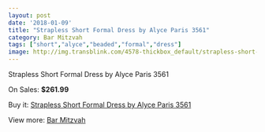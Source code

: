 ```yaml
---
layout: post
date: '2018-01-09'
title: "Strapless Short Formal Dress by Alyce Paris 3561"
category: Bar Mitzvah
tags: ["short","alyce","beaded","formal","dress"]
image: http://img.transblink.com/4578-thickbox_default/strapless-short-formal-dress-by-alyce-paris-3561.jpg
---
```

Strapless Short Formal Dress by Alyce Paris 3561

On Sales: **$261.99**
<a href="https://www.transblink.com/en/bar-mitzvah/1428-strapless-short-formal-dress-by-alyce-paris-3561.html"><amp-img layout="responsive" width="600" height="600" src="//img.transblink.com/4578-thickbox_default/strapless-short-formal-dress-by-alyce-paris-3561.jpg" alt="Strapless Short Formal Dress by Alyce Paris 3561 0" /></a>
<a href="https://www.transblink.com/en/bar-mitzvah/1428-strapless-short-formal-dress-by-alyce-paris-3561.html"><amp-img layout="responsive" width="600" height="600" src="//img.transblink.com/4579-thickbox_default/strapless-short-formal-dress-by-alyce-paris-3561.jpg" alt="Strapless Short Formal Dress by Alyce Paris 3561 1" /></a>

Buy it: [Strapless Short Formal Dress by Alyce Paris 3561](https://www.transblink.com/en/bar-mitzvah/1428-strapless-short-formal-dress-by-alyce-paris-3561.html "Strapless Short Formal Dress by Alyce Paris 3561")

View more: [Bar Mitzvah](https://www.transblink.com/en/2-bar-mitzvah "Bar Mitzvah")